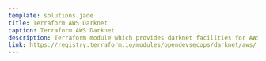 ```yaml
---
template: solutions.jade
title: Terraform AWS Darknet
caption: Terraform AWS Darknet
description: Terraform module which provides darknet facilities for AWS infrastructures
link: https://registry.terraform.io/modules/opendevsecops/darknet/aws/
---
```

